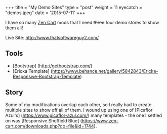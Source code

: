 +++
title = "My Demo Sites"
type = "post"
weight = 11
eyecatch = "demos.jpeg"
date = '2015-07-11'
+++

I have so many 
[Zen Cart](http://www.zencart.com)
mods that I need <s>three</s> four demo stores 
to show them all!  

Live Site: <http://www.thatsoftwareguy2.com/>

## Tools
* [Bootstrap] (http://getbootstrap.com/)
* [Ericka Template] (https://www.behance.net/gallery/5842843/Ericka-Responsive-Bootstrap-Template)

## Story
Some of my modifications overlap each other, so I really had to 
create multiple sites to show off all of them.  I wound up 
using one of 
[Picaflor Azul's] (https://www.picaflor-azul.com/)
many templates - the one I settled on was 
[Responsive Sheffield Blue]
(https://www.zen-cart.com/downloads.php?do=file&id=1744).

